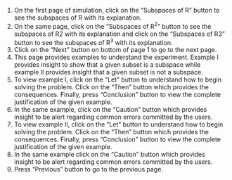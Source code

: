 1.	On the first page of simulation, click on the “Subspaces of R” button to see the subspaces of R with its explanation.
2.	On the same page, click on the “Subspaces of R<sup>2</sup>” button to see the subspaces of R2 with its explanation and click on the “Subspaces of R3” button to see the subspaces of R<sup>3</sup> with its explanation.
3.	Click on the “Next” button on bottom of page 1 to go to the next page.
4.	This page provides examples to understand the experiment. Example I provides insight to show that a given subset is a subspace while example II provides insight that a given subset is not a subspace. 
5.	To view example I, click on the “Let” button to understand how to begin solving the problem. Click on the “Then” button which provides the consequences. Finally, press “Conclusion” button to view the complete justification of the given example.
6.	In the same example, click on the “Caution” button which provides insight to be alert regarding common errors committed by the users.
7.	To view example II, click on the “Let” button to understand how to begin solving the problem. Click on the “Then” button which provides the consequences. Finally, press “Conclusion” button to view the complete justification of the given example.
8.	In the same example click on the “Caution” button which provides insight to be alert regarding common errors committed by the users.
9.	Press “Previous” button to go to the previous page.
